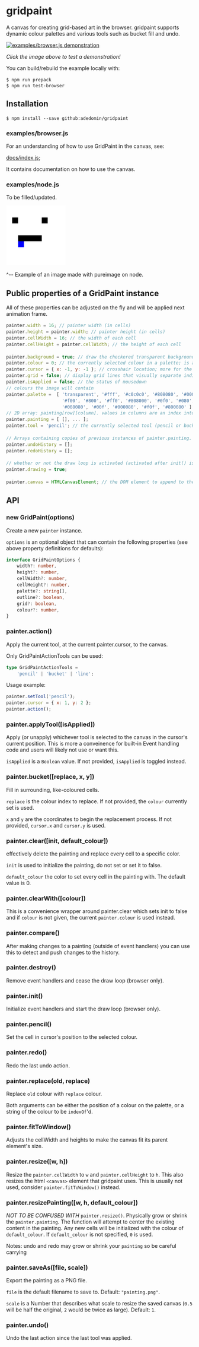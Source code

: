 # gridpaint
A canvas for creating grid-based art in the browser. gridpaint supports dynamic
colour palettes and various tools such as bucket fill and undo.

[![examples/browser.js demonstration](./example.png)](https://adedomin.github.io/gridpaint/docs/index.html)

*Click the image above to test a demonstration!*

You can build/rebuild the example locally with:

    $ npm run prepack
    $ npm run test-browser

## Installation

    $ npm install --save github:adedomin/gridpaint

### examples/browser.js

For an understanding of how to use GridPaint in the canvas, see:

[docs/index.js](./docs/index.js);

It contains documentation on how to use the canvas.

### examples/node.js

To be filled/updated.

![server-sided rendering demonstration](./node.png)

^-- Example of an image made with pureimage on node.

## Public properties of a GridPaint instance
All of these properties can be adjusted on the fly and will be applied next
animation frame.

```javascript
painter.width = 16; // painter width (in cells)
painter.height = painter.width; // painter height (in cells)
painter.cellWidth = 16; // the width of each cell
painter.cellHeight = painter.cellWidth; // the height of each cell

painter.background = true; // draw the checkered transparent background
painter.colour = 0; // the currently selected colour in a palette; is an index.
painter.cursor = { x: -1, y: -1 }; // crosshair location; more for the event handlers.
painter.grid = false; // display grid lines that visually separate individual cells.
painter.isApplied = false; // the status of mousedown
// colours the image will contain
painter.palette =  [ 'transparent', '#fff', '#c0c0c0', '#808080', '#000',
                     '#f00', '#800', '#ff0', '#808000', '#0f0', '#080', '#0ff',
                     '#008080', '#00f', '#000080', '#f0f', '#800080' ]
// 2D array: painting[row][column]. values in columns are an index into the current painter.palette.
painter.painting = [ [], ... ];
painter.tool = 'pencil'; // the currently selected tool (pencil or bucket)

// Arrays containing copies of previous instances of painter.painting.
painter.undoHistory = [];
painter.redoHistory = [];

// whether or not the draw loop is activated (activated after init() is called)
painter.drawing = true;

painter.canvas = HTMLCanvasElement; // the DOM element to append to the document
```

## API
### new GridPaint(options)
Create a new `painter` instance.

`options` is an optional object that can contain the following properties (see
above property definitions for defaults):
```typescript
interface GridPaintOptions {
    width?: number,
    height?: number,
    cellWidth?: number,
    cellHeight?: number,
    palette?: string[],
    outline?: boolean,
    grid?: boolean,
    colour?: number,
}
```
### painter.action()
Apply the current tool, at the current painter.cursor, to the canvas.

Only GridPaintActionTools can be used:
```typescript
type GridPaintActionTools =
    'pencil' | 'bucket' | 'line';
```

Usage example:
```javascript
painter.setTool('pencil');
painter.cursor = { x: 1, y: 2 };
painter.action();
```

### painter.applyTool([isApplied])
Apply (or unapply) whichever tool is selected to the canvas in the cursor's
current position. This is more a conveinence for built-in Event handling code
and users will likely not use or want this.

`isApplied` is a `Boolean` value. If not provided, `isApplied` is toggled
instead.

### painter.bucket([replace, x, y])
Fill in surrounding, like-coloured cells.

`replace` is the colour index to replace. If not provided, the `colour` currently 
set is used.

`x` and `y` are the coordinates to begin the replacement process. If not
provided, `cursor.x` and `cursor.y` is used.

### painter.clear([init, default_colour])
effectively delete the painting and replace every cell to a specific color.

`init` is used to initialize the painting, do not set or set it to false.

`default_colour` the color to set every cell in the painting with.
The default value is 0.

### painter.clearWith([colour])
This is a convenience wrapper around painter.clear which sets init to false and
if `colour` is not given, the current `painter.colour` is used instead.

### painter.compare()
After making changes to a painting (outside of event handlers) you can use this
to detect and push changes to the history.

### painter.destroy()
Remove event handlers and cease the draw loop (browser only).

### painter.init()
Initialize event handlers and start the draw loop (browser only).

### painter.pencil()
Set the cell in cursor's position to the selected colour.

### painter.redo()
Redo the last undo action.

### painter.replace(old, replace)
Replace `old` colour with `replace` colour.

Both arguments can be either the position of a colour on the palette, or a
string of the colour to be `indexOf`'d.

### painter.fitToWindow()
Adjusts the cellWidth and heights to make the canvas fit its parent
element's size.

### painter.resize([w, h])
Resize the `painter.cellWidth` to `w` and `painter.cellHeight` to `h`.
This also resizes the html `<canvas>` element that gridpaint uses.
This is usually not used, consider `painter.fitToWindow()` instead.

### painter.resizePainting([w, h, default_colour])
*NOT TO BE CONFUSED WITH* `painter.resize()`.
Physically grow or shrink the `painter.painting`.
The function will attempt to center the existing content in the painting.
Any new cells will be initialized with the colour of `default_colour`.
If `default_colour` is not specified, `0` is used.

Notes: undo and redo may grow or shrink your `painting` so be careful carrying

### painter.saveAs([file, scale])
Export the painting as a PNG file.

`file` is the default filename to save to. Default: `"painting.png"`.

`scale` is a Number that describes what scale to resize the saved canvas (`0.5`
will be half the original, `2` would be twice as large). Default: `1`.

### painter.undo()
Undo the last action since the last tool was applied.

